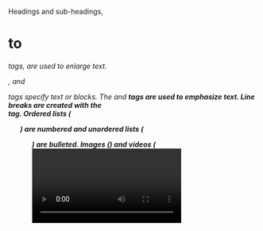 
Headings and sub-headings, <h1> to <h6> tags, are used to enlarge text.
<p>, <span> and <div> tags specify text or blocks.
The <em> and <strong> tags are used to emphasize text.
Line breaks are created with the <br> tag.
Ordered lists (<ol>) are numbered and unordered lists (<ul>) are bulleted.
Images (<img>) and videos (<video>) can be added by linking to an existing source.
Anchor tags (<a>) are used to link to internal pages, external pages or content on the same page.
You can create sections on a webpage and jump to them using <a> tags and addings ids to the elements you wish to jump to.
The nav element contains links to internal pages or content.
